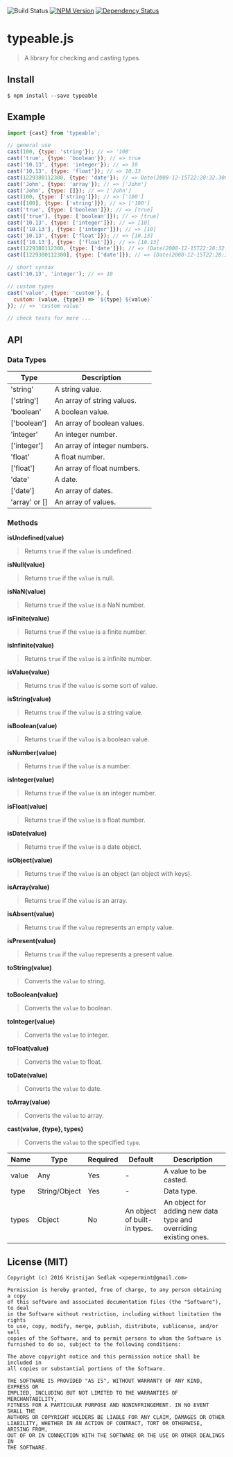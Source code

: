 ![Build Status](https://travis-ci.org/xpepermint/typeablejs.svg?branch=master)&nbsp;[![NPM Version](https://badge.fury.io/js/typeable.svg)](https://badge.fury.io/js/typeable)&nbsp;[![Dependency Status](https://gemnasium.com/xpepermint/typeablejs.svg)](https://gemnasium.com/xpepermint/typeablejs)

# typeable.js

> A library for checking and casting types.

## Install

```
$ npm install --save typeable
```

## Example

```js
import {cast} from 'typeable';

// general use
cast(100, {type: 'string'}); // => '100'
cast('true', {type: 'boolean'}); // => true
cast('10.13', {type: 'integer'}); // => 10
cast('10.13', {type: 'float'}); // => 10.13
cast(1229380112300, {type: 'date'}); // => Date(2008-12-15T22:28:32.300Z)
cast('John', {type: 'array'}); // => ['John']
cast('John', {type: []}); // => ['John']
cast(100, {type: ['string']}); // => ['100']
cast([100], {type: ['string']}); // => ['100']
cast('true', {type: ['boolean']}); // => [true]
cast(['true'], {type: ['boolean']}); // => [true]
cast('10.13', {type: ['integer']}); // => [10]
cast(['10.13'], {type: ['integer']}); // => [10]
cast('10.13', {type: ['float']}); // => [10.13]
cast(['10.13'], {type: ['float']}); // => [10.13]
cast(1229380112300, {type: ['date']}); // => [Date(2008-12-15T22:28:32.300Z)]
cast([1229380112300], {type: ['date']}); // => [Date(2008-12-15T22:28:32.300Z)]

// short syntax
cast('10.13', 'integer'); // => 10

// custom types
cast('value', {type: 'custom'}, {
  custom: (value, {type}) => `${type} ${value}`
}); // => 'custom value'

// check tests for more ...
```

## API

### Data Types

| Type | Description
|------|------------
| 'string' | A string value.
| ['string'] | An array of string values.
| 'boolean' | A boolean value.
| ['boolean'] | An array of boolean values.
| 'integer' | An integer number.
| ['integer'] | An array of integer numbers.
| 'float' | A float number.
| ['float'] | An array of float numbers.
| 'date' | A date.
| ['date'] | An array of dates.
| 'array' or [] | An array of values.

### Methods

**isUndefined(value)**
> Returns `true` if the `value` is undefined.

**isNull(value)**
> Returns `true` if the `value` is null.

**isNaN(value)**
> Returns `true` if the `value` is a NaN number.

**isFinite(value)**
> Returns `true` if the `value` is a finite number.

**isInfinite(value)**
> Returns `true` if the `value` is a infinite number.

**isValue(value)**
> Returns `true` if the `value` is some sort of value.

**isString(value)**
> Returns `true` if the `value` is a string value.

**isBoolean(value)**
> Returns `true` if the `value` is a boolean value.

**isNumber(value)**
> Returns `true` if the `value` is a number.

**isInteger(value)**
> Returns `true` if the `value` is an integer number.

**isFloat(value)**
> Returns `true` if the `value` is a float number.

**isDate(value)**
> Returns `true` if the `value` is a date object.

**isObject(value)**
> Returns `true` if the `value` is an object (an object with keys).

**isArray(value)**
> Returns `true` if the `value` is an array.

**isAbsent(value)**
> Returns `true` if the `value` represents an empty value.

**isPresent(value)**
> Returns `true` if the `value` represents a present value.

**toString(value)**
> Converts the `value` to string.

**toBoolean(value)**
> Converts the `value` to boolean.

**toInteger(value)**
> Converts the `value` to integer.

**toFloat(value)**
> Converts the `value` to float.

**toDate(value)**
> Converts the `value` to date.

**toArray(value)**
> Converts the `value` to array.

**cast(value, {type}, types)**
> Converts the `value` to the specified `type`.

| Name | Type | Required | Default | Description
|------|------|----------|---------|------------
| value | Any | Yes | - | A value to be casted.
| type | String/Object | Yes | - | Data type.
| types | Object | No | An object of built-in types. | An object for adding new data type and overriding existing ones.

## License (MIT)

```
Copyright (c) 2016 Kristijan Sedlak <xpepermint@gmail.com>

Permission is hereby granted, free of charge, to any person obtaining a copy
of this software and associated documentation files (the "Software"), to deal
in the Software without restriction, including without limitation the rights
to use, copy, modify, merge, publish, distribute, sublicense, and/or sell
copies of the Software, and to permit persons to whom the Software is
furnished to do so, subject to the following conditions:

The above copyright notice and this permission notice shall be included in
all copies or substantial portions of the Software.

THE SOFTWARE IS PROVIDED "AS IS", WITHOUT WARRANTY OF ANY KIND, EXPRESS OR
IMPLIED, INCLUDING BUT NOT LIMITED TO THE WARRANTIES OF MERCHANTABILITY,
FITNESS FOR A PARTICULAR PURPOSE AND NONINFRINGEMENT. IN NO EVENT SHALL THE
AUTHORS OR COPYRIGHT HOLDERS BE LIABLE FOR ANY CLAIM, DAMAGES OR OTHER
LIABILITY, WHETHER IN AN ACTION OF CONTRACT, TORT OR OTHERWISE, ARISING FROM,
OUT OF OR IN CONNECTION WITH THE SOFTWARE OR THE USE OR OTHER DEALINGS IN
THE SOFTWARE.
```
